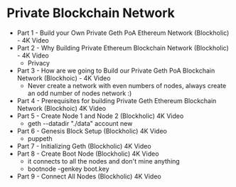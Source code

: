 # Private Blockchain Network
- Part 1 - Build your Own Private Geth PoA Ethereum Network (Blockholic) - 4K Video
- Part 2 - Why Building Private Ethereum Blockchain Network (Blockholic) - 4K Video
    - Privacy
- Part 3 - How are we going to Build our Private Geth PoA Blockchain Network (Blockhoic) - 4K Video
    - Never create a network with even numbers of nodes, always create an odd number of nodes network :)
- Part 4 - Prerequisites for building Private Geth Ethereum Blockchain Network (Blockhoic) 4K Video
- Part 5 - Create Node 1 and Node 2 (Blockholic) 4K Video
    - geth --datadir "./data" account new
- Part 6 - Genesis Block Setup (Blockholic) 4K Video
    - puppeth
- Part 7 - Initializing Geth (Blockholic) 4K Video
- Part 8 - Create Boot Node (Blockholic) 4K Video
    - it connects to all the nodes and don't mine anything
    - bootnode -genkey boot.key
- Part 9 - Connect All Nodes (Blockholic) 4K Video
